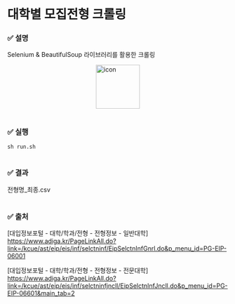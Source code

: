 # 대학별 모집전형 크롤링

### ✅ 설명

Selenium & BeautifulSoup 라이브러리를 활용한 크롤링

<div style="display: flex; align-items: flex-start;  justify-content: center;"><img src="https://techstack-generator.vercel.app/python-icon.svg" alt="icon" width="100" height="100" justify-content="center"/></div>



#

### ✅ 실행

```
sh run.sh
```

#

### ✅ 결과

전형명\_최종.csv

#

### ✅ 출처

[대입정보포털 - 대학/학과/전형 - 전형정보 - 일반대학]  
https://www.adiga.kr/PageLinkAll.do?link=/kcue/ast/eip/eis/inf/selctninf/EipSelctnInfGnrl.do&p_menu_id=PG-EIP-06001

[대입정보포털 - 대학/학과/전형 - 전형정보 - 전문대학]  
https://www.adiga.kr/PageLinkAll.do?link=/kcue/ast/eip/eis/inf/selctninfjncll/EipSelctnInfJncll.do&p_menu_id=PG-EIP-06601&main_tab=2
